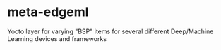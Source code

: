 # meta-edgeml
Yocto layer for varying "BSP" items for several different Deep/Machine Learning devices and frameworks
